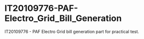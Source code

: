 # IT20109776-PAF-Electro_Grid_Bill_Generation
IT20109776 - PAF Electro Grid bill generation part for practical test.
